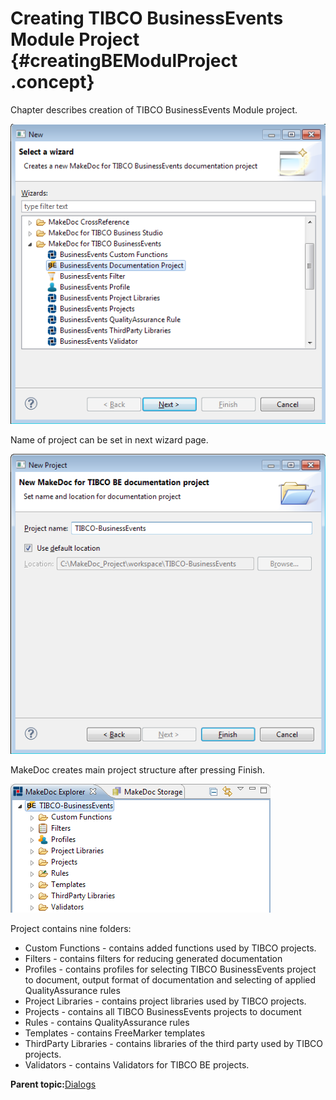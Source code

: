 # Creating TIBCO BusinessEvents Module Project {#creatingBEModulProject .concept}

Chapter describes creation of TIBCO BusinessEvents Module project.



![New TIBCO BusinessEvents Module Project wizard](img/NewProjectDialog1.png "New TIBCO BusinessEvents Module Project wizard")

Name of project can be set in next wizard page.

![New TIBCO BusinessEvents Module Project wizard - Project name](img/NewProjectDialog2.png "New TIBCO BusinessEvents Module Project wizard - Project Name")

MakeDoc creates main project structure after pressing Finish.

![Created project structure](img/newBEBEProject.png "Created project structure")

Project contains nine folders:

-   Custom Functions - contains added functions used by TIBCO projects.
-   Filters - contains filters for reducing generated documentation
-   Profiles - contains profiles for selecting TIBCO BusinessEvents project to document, output format of documentation and selecting of applied QualityAssurance rules
-   Project Libraries - contains project libraries used by TIBCO projects.
-   Projects - contains all TIBCO BusinessEvents projects to document
-   Rules - contains QualityAssurance rules
-   Templates - contains FreeMarker templates
-   ThirdParty Libraries - contains libraries of the third party used by TIBCO projects.
-   Validators - contains Validators for TIBCO BE projects.

**Parent topic:**[Dialogs](../../../../modules/bebe/setup/dialogs/dialogs.md)

